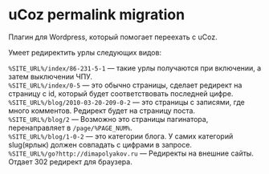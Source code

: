 uCoz permalink migration
===
Плагин для Wordpress, который помогает переехать с uCoz.

Умеет редиректить урлы следующих видов:

```%SITE_URL%/index/86-231-5-1``` — такие урлы получаются при включении, а затем выключении ЧПУ.  
```%SITE_URL%/index/0-5``` — это обычно страницы, сделает редирект на страницу с id, который будет соответствовать последней цифре.  
```%SITE_URL%/blog/2010-03-20-209-0-2``` — это страницы с записями, где много комментов. Редирект будет на страницу поста.  
```%SITE_URL%/blog/2``` — Возможно это страницы пагинатора, перенаправляет в ```/page/%PAGE_NUM%```.   
```%SITE_URL%/blog/1-0-2``` — это категории блога. У самих категорий slug(ярлык) должен совпадать с цифрами в запросе.    
```%SITE_URL%/go?http://dimapolyakov.ru``` — Редиректы на внешние сайты. Отдает 302 редирект для браузера.  
